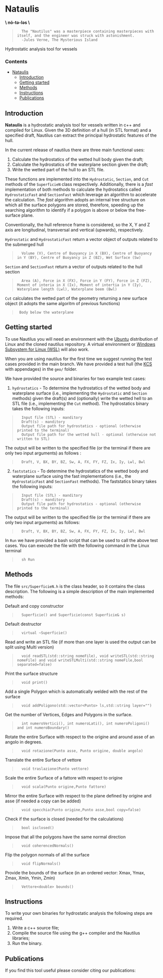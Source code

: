 # Nataulis
**\\ nȯ-tə-ləs \\**

>       The "Nautilus" was a masterpiece containing masterpieces with itself, and the engineer was struck with astonishment.
>       -Jules Verne, The Mysterious Island

Hydrostatic analysis tool for vessels

### Contents
- [Nataulis](#nataulis)
  * [Introduction](#Introduction)
  * [Getting started](#Getting-started)
  * [Methods](#Methods)
  * [Instructions](#Instructions)
  * [Publications](#Publications)

## Introduction
**Nataulis** is a hydrostatic analysis tool for vessels written in c++ and compiled for Linux. Given the 3D definition of a hull (in STL format) and a specified draft, Nautilus can extract the principal hydrostatic features of the hull.

In the current release of nautilus there are three main functional uses:

1. Calculate the hydrostatics of the wetted hull body given the draft;
2. Calculate the hydrostatics of the waterplane section given the draft;
3. Write the wetted part of the hull to an STL file.

These functions are implemented into the `Hydrostatic`, `Section`, and `Cut` methods of the `SuperficieN` class respectively.
Additionally, there is a *fast* implementation of both methods to calculate the hydrostatics called `HydrostaticFast` and `SectionFast` which leverage an algorithm to accelerate the calculation. The *fast* algorithm adopts an internal tree structure on which all the surface polygons are stored, therefore, speeding up the searching algorithm to identify if a polygon is above or below the free-surface plane.

Conventionally, the hull reference frame is considered, so the X, Y and Z axis are longitudinal, transversal and vertical (upwards), respectively. 

`Hydrostatic` and `HydrostaticFast` return a vector object of outputs related to the submerged hull

>       Volume (V), Centre of Buoyancy in X (BX), Centre of Buoyancy in Y (BY), Centre of Buoyancy in Z (BZ), Wet Surface (Sw)

`Section` and `SectionFast` return a vector of outputs related to the hull section

>       Area (A), Force in X (FX), Force in Y (FY), Force in Z (FZ), Moment of interia in X (Ix), Moment of intertia in Y (Iy), Waterplane length (Lwl), Waterplane beem (Bwl)

`Cut` calculates the wetted part of the geometry returning a new surface object (it adopts the same algoritm of previous functions)

>      Body below the waterplane
>      
## Getting started
To use Nautilus you will need an environment with the <a href="https://ubuntu.com/" target="_blank">Ubuntu</a> distribution of Linux and the cloned nautilus repository. A virtual environment or <a href="https://ubuntu.com/tutorials/install-ubuntu-on-wsl2-on-windows-10#1-overview" target="_blank">Windows Subsystem for Linux (WSL)</a> will also work.

When you are using nautilus for the first time we suggest running the test cases provided in the main branch. We have provided a test hull (the <a href="http://www.simman2008.dk/KCS/kcs_geometry.htm" target="_blank">KCS</a> with appendages) in the `geo/` folder.

We have provided the source and binaries for two example test cases:
1. `hydrostatics` - To determine the hydrostatics of the wetted body and waterplane surface (i.e., implementing the `Hydrostatic` and `Section` methods) given the draft(s) and (optionally) write the wetted hell to an STL file (i.e., implementing the `Cut` method).
The hydrostatics binary takes the following inputs:
>       Input file (STL) - manditory
>       Draft(s) - manditory
>       Output file path for hydrostatics - optional (otherwise printed to the terminal)
>       Output file path for the wetted hull - optional (otherwise not written to STL)

The output will be written to the specified file (or the terminal if there are only two input arguments) as follows :
>       Draft, V, BX, BY, BZ, Sw, A, FX, FY, FZ, Ix, Iy, Lwl, Bwl


2. `faststatics` - To determine the hydrostatics of the wetted body and waterplane surface using the fast implementations (i.e., the `HydrostaticFast` and `SectionFast` methods).
The faststatics binary takes the following inputs:
>       Input file (STL) - manditory
>       Draft(s) - manditory
>       Output file path for hydrostatics - optional (otherwise printed to the terminal)

The output will be written to the specified file (or the terminal if there are only two input arguments) as follows:
>       Draft, V, BX, BY, BZ, Sw, A, FX, FY, FZ, Ix, Iy, Lwl, Bwl

In `Run` we have provided a bash script that can be used to call the above test cases. You can execute the file with the following command in the Linux terminal
>       sh Run
 
## Methods
The file `src/SuperficieN.h` is the class header, so it contains the class description. The following is a simple description of the main implemented methods:

Default and copy constructor
>       Superficie() and Superficie(const Superficie& s)
Default destructor
>       virtual ~Superficie()
Read and write an STL file (if more than one layer is used the output can be split using Multi version)
>       void readSTL(std::string nomeFile), void writeSTL(std::string nomeFile) and void writeSTLMulti(std::string nomeFile,bool separated=false)
Print the surface structure
>       void print()
Add a single Polygon which is automatically welded with the rest of the surface
>       void addPoligono(std::vector<Punto> ls,std::string layer="")
Get the number of Vertices, Edges and Polygons in the surface.
>       int numeroVertici(), int numeroLati(), int numeroPoligoni() and	int numeroBoundary()
Rotate the entire Surface with respect to the origine and around asse of an angolo in degrees.
>       void rotazione(Punto asse, Punto origine, double angolo)
Translate the entire Surface of vettore
>       void traslazione(Punto vettore)
Scale the entire Surface of a fattore with respect to origine
>       void scala(Punto origine,Punto fattore)
Mirror the entire Surface with respect to the plane defined by origine and asse (if needed a copy can be added)
>       void specchia(Punto origine,Punto asse,bool copy=false)
Check if the surface is closed (needed for the calculations)
>       bool isclosed()
Impose that all the polygons have the same normal direction
>       void coherencedNormals()
Flip the polygon normals of all the surface 
>       void flipNormals()
Provide the bounds of the surface (in an ordered vector: Xmax, Ymax, Zmax, Xmin, Ymin, Zmin)
>       Vettore<double> bounds()


## Instructions
To write your own binaries for hydrostatic analysis the following steps are required.
1.  Write a c++ source file;
2.  Compile the source file using the g++ compiler and the Nautilus libraries;
3.  Run the binary.

## Publications
If you find this tool useful please consider citing our publications: 

        
